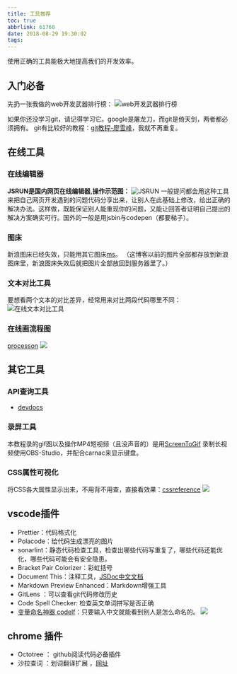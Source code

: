 ```yaml
---
title: 工具推荐
toc: true
abbrlink: 61760
date: 2018-08-29 19:30:02
tags:
---
```


使用正确的工具能极大地提高我们的开发效率。
## 入门必备
先扔一张我做的web开发武器排行榜：
![web开发武器排行榜](/blog/blog_images/web开发武器排行榜.webp)

如果你还没学习git，请记得学习它。google是屠龙刀，而git是倚天剑，两者都必须拥有。 git有比较好的教程：[git教程-廖雪峰](https://www.liaoxuefeng.com/wiki/0013739516305929606dd18361248578c67b8067c8c017b000)，我就不再重复。

## 在线工具
### 在线编辑器
<script async src="//jsrun.net/KmgKp/embed/html,result/light/"></script>
__JSRUN是国内网页在线编辑器,操作示范图：__ 
![JSRUN](/blog/blog_images/JSRUN.webp)
一般提问都会用这种工具来把自己网页开发遇到的问题代码分享出来，让别人在此基础上修改，给出正确的解决办法。这样做，既能保证别人能重现你的问题，又能让回答者证明自己提出的解决方案确实可行。国外的一般是用jsbin与codepen（都要梯子）。

### 图床
新浪图床已经失效，只能用其它图床[ms](https://sm.ms/)。
（这博客以前的图片全部都存放到新浪图床里，新浪图床失效后就把图片全部放回到服务器里了。）

### 文本对比工具
要想看两个文本的对比差异，经常用来对比两段代码哪里不同：
![在线文本对比工具](/blog/blog_images/在线文本对比工具.webp)

### 在线画流程图
[processon](https://www.processon.com/i/56284551e4b04931dcccae1a)
![](/blog/blog_images/在线画流程图.webp)


## 其它工具
### API查询工具
- [devdocs](https://devdocs.io/)

### 录屏工具
本教程录的gif图以及操作MP4短视频（且没声音的）是用[ScreenToGif](https://www.screentogif.com)
录制长视频使用OBS-Studio，并配合carnac来显示键盘。


### CSS属性可视化
将CSS各大属性显示出来，不用背不用查，直接看效果：[cssreference](https://cssreference.io/)
![](/blog/blog_images/cssreference.webp)



## vscode插件
- Prettier：代码格式化
- Polacode：给代码生成漂亮的图片
- sonarlint：静态代码检查工具，检查出哪些代码写重复了，哪些代码还能优化，哪些代码可能会有安全隐患。
- Bracket Pair Colorizer：彩虹括号
- Document This：注释工具，[JSDoc中文文档](http://www.css88.com/doc/jsdoc/about-namepaths.html)
- Markdown Preview Enhanced：Markdown增强工具
- GitLens ：可以查看git代码修改历史
- Code Spell Checker: 检查英文单词拼写是否正确
- [变量命名神器 codelf](https://github.com/unbug/codelf)：只要输入中文就能看到别人是怎么命名的。
![](https://user-images.githubusercontent.com/799578/51435477-f748a380-1cb2-11e9-89df-3ae5d99ed7e6.png)

## chrome 插件
- Octotree ： github阅读代码必备插件
- 沙拉查词 ：划词翻译扩展 ，[网址](https://saladict.crimx.com/)

